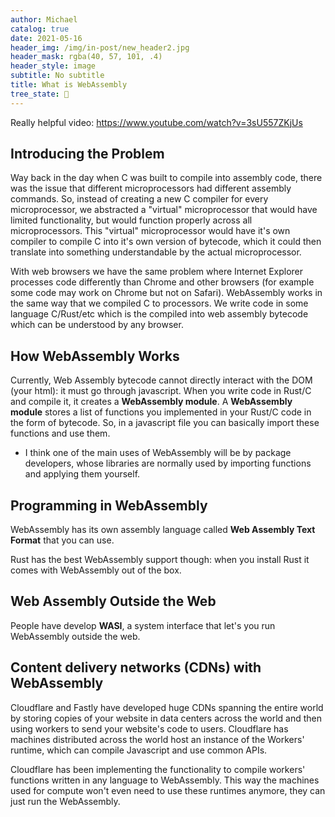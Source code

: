 ```yaml
---
author: Michael
catalog: true
date: 2021-05-16
header_img: /img/in-post/new_header2.jpg
header_mask: rgba(40, 57, 101, .4)
header_style: image
subtitle: No subtitle
title: What is WebAssembly
tree_state: 🌱
---
```


Really helpful video:
https://www.youtube.com/watch?v=3sU557ZKjUs


## Introducing the Problem
Way back in the day when C was built to compile into assembly code, there was the issue that different microprocessors had different assembly commands. So, instead of creating a new C compiler for every microprocessor, we abstracted a "virtual" microprocessor that would have limited functionality, but would function properly across all microprocessors. This "virtual" microprocessor would have it's own compiler to compile C into it's own version of bytecode, which it could then translate into something understandable by the actual microprocessor.

With web browsers we have the same problem where Internet Explorer processes code differently than Chrome and other browsers (for example some code may work on Chrome but not on Safari). WebAssembly works in the same way that we compiled C to processors. We write code in some language C/Rust/etc which is the compiled into web assembly bytecode which can be understood by any browser.


## How WebAssembly Works

Currently, Web Assembly bytecode cannot directly interact with the DOM (your html): it must go through javascript. When you write code in Rust/C and compile it, it creates a **WebAssembly module**. A **WebAssembly module**  stores a list of functions you implemented in your Rust/C code in the form of bytecode. So, in a javascript file you can basically import these functions and use them.

- I think one of the main uses of WebAssembly will be by package developers, whose libraries are normally used by importing functions and applying them yourself.


## Programming in WebAssembly
WebAssembly has its own assembly language called **Web Assembly Text Format** that you can use.

Rust has the best WebAssembly support though: when you install Rust it comes with WebAssembly out of the box.


## Web Assembly Outside the Web
People have develop **WASI**, a system interface that let's you run WebAssembly outside the web.


## Content delivery networks (CDNs) with WebAssembly

Cloudflare and Fastly have developed huge CDNs spanning the entire world by storing copies of your website in data centers across the world and then using workers to send your website's code to users. Cloudflare has machines distributed across the world host an instance of the Workers' runtime, which can compile Javascript and use common APIs.

Cloudflare has been implementing the functionality to  compile workers' functions written in any language to WebAssembly. This way the machines used for compute won't even need to use these runtimes anymore, they can just run the WebAssembly.